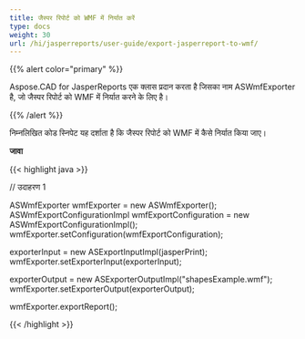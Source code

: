 ```yaml
---
title: जैस्पर रिपोर्ट को WMF में निर्यात करें
type: docs
weight: 30
url: /hi/jasperreports/user-guide/export-jasperreport-to-wmf/
---
```


{{% alert color="primary" %}}

Aspose.CAD for JasperReports एक क्लास प्रदान करता है जिसका नाम ASWmfExporter है, जो जैस्पर रिपोर्ट को WMF में निर्यात करने के लिए है।

{{% /alert %}}

निम्नलिखित कोड स्निपेट यह दर्शाता है कि जैस्पर रिपोर्ट को WMF में कैसे निर्यात किया जाए।

**जावा**

{{< highlight java >}}

// उदाहरण 1

ASWmfExporter wmfExporter = new ASWmfExporter();
ASWmfExportConfigurationImpl wmfExportConfiguration = new ASWmfExportConfigurationImpl();
wmfExporter.setConfiguration(wmfExportConfiguration);

exporterInput = new ASExportInputImpl(jasperPrint);
wmfExporter.setExporterInput(exporterInput);

exporterOutput = new ASExporterOutputImpl("shapesExample.wmf");
wmfExporter.setExporterOutput(exporterOutput);

wmfExporter.exportReport();

{{< /highlight >}}
